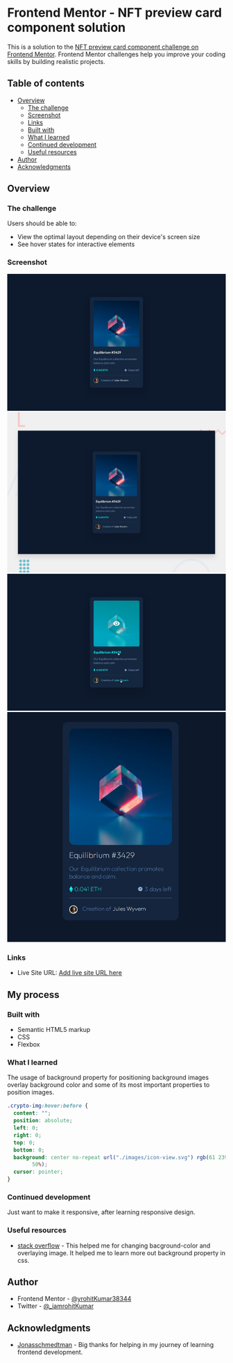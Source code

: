# Frontend Mentor - NFT preview card component solution

This is a solution to the [NFT preview card component challenge on Frontend Mentor](https://www.frontendmentor.io/challenges/nft-preview-card-component-SbdUL_w0U). Frontend Mentor challenges help you improve your coding skills by building realistic projects.

## Table of contents

- [Overview](#overview)
  - [The challenge](#the-challenge)
  - [Screenshot](#screenshot)
  - [Links](#links)
  - [Built with](#built-with)
  - [What I learned](#what-i-learned)
  - [Continued development](#continued-development)
  - [Useful resources](#useful-resources)
- [Author](#author)
- [Acknowledgments](#acknowledgments)

## Overview

### The challenge

Users should be able to:

- View the optimal layout depending on their device's screen size
- See hover states for interactive elements

### Screenshot

![Expected](./design/desktop-design.jpg?raw=true "desktop-design")
![Expected](./design/desktop-preview.jpg?raw=true "desktop-preview")
![Expected](./design/active-states.jpg?raw=true "active-states")
![Final result](./images/layout-screenshot.jpeg?raw=true "Final Output")

### Links

- Live Site URL: [Add live site URL here](https://your-live-site-url.com)

## My process

### Built with

- Semantic HTML5 markup
- CSS
- Flexbox

### What I learned

The usage of background property for positioning background images overlay background color and some of its most
important properties to position images.

```css
.crypto-img:hover:before {
  content: "";
  position: absolute;
  left: 0;
  right: 0;
  top: 0;
  bottom: 0;
  background: center no-repeat url("./images/icon-view.svg") rgb(61 239 232 /
        50%);
  cursor: pointer;
}
```

### Continued development

Just want to make it responsive, after learning responsive design.

### Useful resources

- [stack overflow](https://stackoverflow.com/questions/36679649/how-to-add-a-color-overlay-to-a-background-image) - This helped me for changing bacground-color and overlaying image. It helped me to learn more out background property in css.

## Author

- Frontend Mentor - [@yrohitKumar38344](https://www.frontendmentor.io/profile/rohitKumar38344)
- Twitter - [@\_iamrohitKumar](https://twitter.com/_iamrohitKumar)

## Acknowledgments

- [Jonasschmedtman](https://twitter.com/jonasschmedtman) - Big thanks for helping in my journey of learning frontend development.
